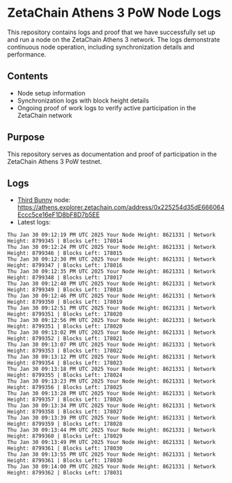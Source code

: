 # ZetaChain Athens 3 PoW Node Logs
This repository contains logs and proof that we have successfully set up and run a node on the ZetaChain Athens 3 network. The logs demonstrate continuous node operation, including synchronization details and performance.

## Contents
- Node setup information
- Synchronization logs with block height details
- Ongoing proof of work logs to verify active participation in the ZetaChain network

## Purpose
This repository serves as documentation and proof of participation in the ZetaChain Athens 3 PoW testnet.

## Logs

- [Third Bunny](https://thirdbunny.xyz/) node: https://athens.explorer.zetachain.com/address/0x225254d35dE666064Eccc5ce16eF1D8bF8D7b5EE
- Latest logs:
```
Thu Jan 30 09:12:19 PM UTC 2025 Your Node Height: 8621331 | Network Height: 8799345 | Blocks Left: 178014
Thu Jan 30 09:12:24 PM UTC 2025 Your Node Height: 8621331 | Network Height: 8799346 | Blocks Left: 178015
Thu Jan 30 09:12:30 PM UTC 2025 Your Node Height: 8621331 | Network Height: 8799347 | Blocks Left: 178016
Thu Jan 30 09:12:35 PM UTC 2025 Your Node Height: 8621331 | Network Height: 8799348 | Blocks Left: 178017
Thu Jan 30 09:12:40 PM UTC 2025 Your Node Height: 8621331 | Network Height: 8799349 | Blocks Left: 178018
Thu Jan 30 09:12:46 PM UTC 2025 Your Node Height: 8621331 | Network Height: 8799350 | Blocks Left: 178019
Thu Jan 30 09:12:51 PM UTC 2025 Your Node Height: 8621331 | Network Height: 8799351 | Blocks Left: 178020
Thu Jan 30 09:12:56 PM UTC 2025 Your Node Height: 8621331 | Network Height: 8799351 | Blocks Left: 178020
Thu Jan 30 09:13:02 PM UTC 2025 Your Node Height: 8621331 | Network Height: 8799352 | Blocks Left: 178021
Thu Jan 30 09:13:07 PM UTC 2025 Your Node Height: 8621331 | Network Height: 8799353 | Blocks Left: 178022
Thu Jan 30 09:13:12 PM UTC 2025 Your Node Height: 8621331 | Network Height: 8799354 | Blocks Left: 178023
Thu Jan 30 09:13:18 PM UTC 2025 Your Node Height: 8621331 | Network Height: 8799355 | Blocks Left: 178024
Thu Jan 30 09:13:23 PM UTC 2025 Your Node Height: 8621331 | Network Height: 8799356 | Blocks Left: 178025
Thu Jan 30 09:13:28 PM UTC 2025 Your Node Height: 8621331 | Network Height: 8799357 | Blocks Left: 178026
Thu Jan 30 09:13:34 PM UTC 2025 Your Node Height: 8621331 | Network Height: 8799358 | Blocks Left: 178027
Thu Jan 30 09:13:39 PM UTC 2025 Your Node Height: 8621331 | Network Height: 8799359 | Blocks Left: 178028
Thu Jan 30 09:13:44 PM UTC 2025 Your Node Height: 8621331 | Network Height: 8799360 | Blocks Left: 178029
Thu Jan 30 09:13:49 PM UTC 2025 Your Node Height: 8621331 | Network Height: 8799361 | Blocks Left: 178030
Thu Jan 30 09:13:55 PM UTC 2025 Your Node Height: 8621331 | Network Height: 8799361 | Blocks Left: 178030
Thu Jan 30 09:14:00 PM UTC 2025 Your Node Height: 8621331 | Network Height: 8799362 | Blocks Left: 178031
```
